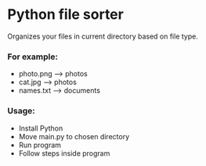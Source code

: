 # Python file sorter
Organizes your files in current directory based on file type.

### For example:
- photo.png --> photos
- cat.jpg   --> photos
- names.txt --> documents


### Usage:

- Install Python
- Move main.py to chosen directory
- Run program
- Follow steps inside program
